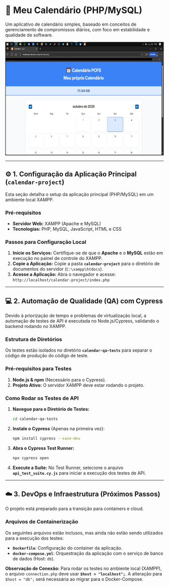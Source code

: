 # 📅 Meu Calendário (PHP/MySQL)

Um aplicativo de calendário simples, baseado em conceitos de gerenciamento de compromissos diários, com foco em estabilidade e qualidade de software.

<p align="center">
  <a href="URL_DO_SEU_REPOSITORIO_DE_TESTES">
    <img height="360" src="img/1.png" alt="Captura de tela do Calendário - CLIQUE AQUI PARA VER OS TESTES DE QA"/>
  </a>
</p>

---

## ⚙️ 1. Configuração da Aplicação Principal (`calendar-project`)

Esta seção detalha o setup da aplicação principal (PHP/MySQL) em um ambiente local XAMPP.

### Pré-requisitos
* **Servidor Web:** XAMPP (Apache e MySQL)
* **Tecnologias:** PHP, MySQL, JavaScript, HTML e CSS

### Passos para Configuração Local
1.  **Inicie os Serviços:** Certifique-se de que o **Apache** e o **MySQL** estão em execução no painel de controle do XAMPP.
2.  **Copie a Aplicação:** Copie a pasta **`calendar-project`** para o diretório de documentos do servidor (`C:\xampp\htdocs`).
3.  **Acesse a Aplicação:** Abra o navegador e acesse: `http://localhost/calendar-project/index.php`

---

## 💻 2. Automação de Qualidade (QA) com Cypress

Devido à priorização de tempo e problemas de virtualização local, a automação de testes de API é executada no Node.js/Cypress, validando o backend rodando no XAMPP.

### Estrutura de Diretórios
Os testes estão isolados no diretório **`calendar-qa-tests`** para separar o código de produção do código de teste.

### Pré-requisitos para Testes
1.  **Node.js & npm** (Necessário para o Cypress).
2.  **Projeto Ativo:** O servidor XAMPP deve estar rodando o projeto.

### Como Rodar os Testes de API
1.  **Navegue para o Diretório de Testes:**
    ```bash
    cd calendar-qa-tests
    ```
2.  **Instale o Cypress** (Apenas na primeira vez):
    ```bash
    npm install cypress --save-dev
    ```
3.  **Abra o Cypress Test Runner:**
    ```bash
    npx cypress open
    ```
4.  **Execute a Suíte:** No Test Runner, selecione o arquivo **`api_test_suite.cy.js`** para iniciar a execução dos testes de API.

---

## ☁️ 3. DevOps e Infraestrutura (Próximos Passos)

O projeto está preparado para a transição para containers e cloud.

### Arquivos de Containerização
Os seguintes arquivos estão inclusos, mas ainda não estão sendo utilizados para a execução dos testes:
* **`Dockerfile`**: Configuração do container da aplicação.
* **`docker-compose.yml`**: Orquestração da aplicação com o serviço de banco de dados (Host: `db`).

**Observação de Conexão:**
Para rodar os testes no ambiente local (XAMPP), o arquivo `connection.php` deve usar **`$host = "localhost";`**. A alteração para `$host = "db";` será necessária ao migrar para o Docker-Compose.